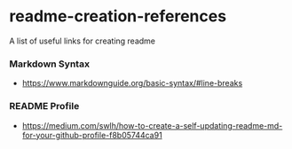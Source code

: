 # readme-creation-references

A list of useful links for creating readme

### Markdown Syntax 
- https://www.markdownguide.org/basic-syntax/#line-breaks


### README Profile
- https://medium.com/swlh/how-to-create-a-self-updating-readme-md-for-your-github-profile-f8b05744ca91
